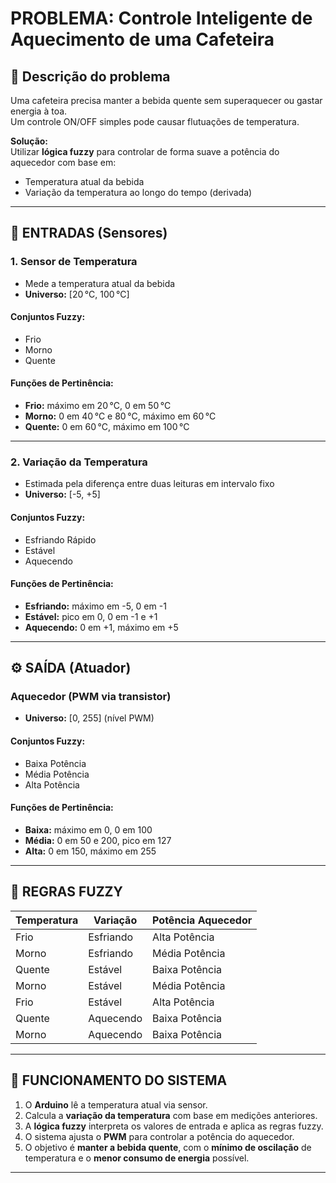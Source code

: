 # PROBLEMA: Controle Inteligente de Aquecimento de uma Cafeteira

## 🔎 Descrição do problema
Uma cafeteira precisa manter a bebida quente sem superaquecer ou gastar energia à toa.  
Um controle ON/OFF simples pode causar flutuações de temperatura.

**Solução:**  
Utilizar **lógica fuzzy** para controlar de forma suave a potência do aquecedor com base em:
- Temperatura atual da bebida
- Variação da temperatura ao longo do tempo (derivada)

---

## 🔢 ENTRADAS (Sensores)

### 1. Sensor de Temperatura 
- Mede a temperatura atual da bebida  
- **Universo:** [20 °C, 100 °C]  

#### Conjuntos Fuzzy:
- Frio
- Morno
- Quente

#### Funções de Pertinência:
- **Frio:** máximo em 20 °C, 0 em 50 °C  
- **Morno:** 0 em 40 °C e 80 °C, máximo em 60 °C  
- **Quente:** 0 em 60 °C, máximo em 100 °C  

---

### 2. Variação da Temperatura
- Estimada pela diferença entre duas leituras em intervalo fixo  
- **Universo:** [-5, +5]

#### Conjuntos Fuzzy:
- Esfriando Rápido
- Estável
- Aquecendo

#### Funções de Pertinência:
- **Esfriando:** máximo em -5, 0 em -1  
- **Estável:** pico em 0, 0 em -1 e +1  
- **Aquecendo:** 0 em +1, máximo em +5  

---

## ⚙️ SAÍDA (Atuador)

### Aquecedor (PWM via transistor)
- **Universo:** [0, 255] (nível PWM)

#### Conjuntos Fuzzy:
- Baixa Potência
- Média Potência
- Alta Potência

#### Funções de Pertinência:
- **Baixa:** máximo em 0, 0 em 100  
- **Média:** 0 em 50 e 200, pico em 127  
- **Alta:** 0 em 150, máximo em 255  

---

## 📜 REGRAS FUZZY

| Temperatura | Variação     | Potência Aquecedor |
|-------------|--------------|---------------------|
| Frio        | Esfriando    | Alta Potência       |
| Morno       | Esfriando    | Média Potência      |
| Quente      | Estável      | Baixa Potência      |
| Morno       | Estável      | Média Potência      |
| Frio        | Estável      | Alta Potência       |
| Quente      | Aquecendo    | Baixa Potência      |
| Morno       | Aquecendo    | Baixa Potência      |

---

## 🧠 FUNCIONAMENTO DO SISTEMA

1. O **Arduino** lê a temperatura atual via sensor.
2. Calcula a **variação da temperatura** com base em medições anteriores.
3. A **lógica fuzzy** interpreta os valores de entrada e aplica as regras fuzzy.
4. O sistema ajusta o **PWM** para controlar a potência do aquecedor.
5. O objetivo é **manter a bebida quente**, com o **mínimo de oscilação** de temperatura e o **menor consumo de energia** possível.

---

